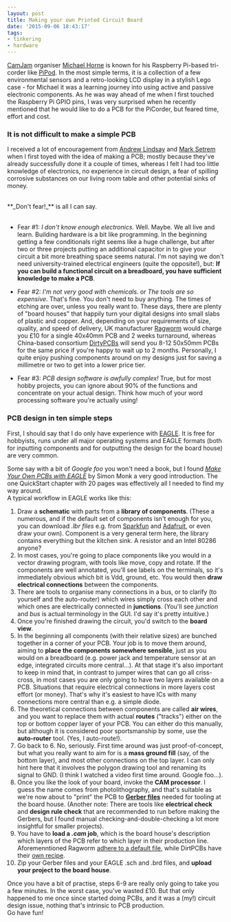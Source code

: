 ```yaml
---
layout: post
title: Making your own Printed Circuit Board
date: '2015-09-06 18:43:17'
tags:
- tinkering
- hardware
---
```


[CamJam](http://www.camjam.me) organiser [Michael Horne](https://twitter.com/recantha) is known for his Raspberry Pi-based tri-corder like [PiPod](http://www.recantha.co.uk/blog/?p=2663). In the most simple terms, it is a collection of a few environmental sensors and a retro-looking LCD display in a stylish Lego case - for Michael it was a learning journey into using active and passive electronic components. As he was way ahead of me when I first touched the Raspberry Pi GPIO pins, I was very surprised when he recently mentioned that he would like to do a PCB for the PiCorder, but feared time, effort and cost.


### It is not difficult to make a simple PCB
I received a lot of encouragement from [Andrew Lindsay](https://twitter.com/andrewdlindsay) and [Mark Setrem](https://twitter.com/ukmoose) when I first toyed with the idea of making a PCB; mostly because they've already successfully done it a couple of times, whereas I felt I had too little knowledge of electronics, no experience in circuit design, a fear of spilling corrosive substances on our living room table and other potential sinks of money.

<br>
**_Don't fear!_**  is all I can say.
<br><br>

* Fear #1: *I don't know enough electronics.*
Well. Maybe. We all live and learn. Building hardware is a bit like programming. In the beginning getting a few conditionals right seems like a huge challenge, but after two or three projects putting an additional capacitor in to give your circuit a bit more breathing space seems natural. I'm not saying we don't need university-trained electrical engineers (quite the opposite!), but: **If you can build a functional circuit on a breadboard, you have sufficient knowledge to make a PCB**.

* Fear #2: *I'm not very good with chemicals.* or *The tools are so expensive.*
That's fine. You don't need to buy anything. The times of etching are over, unless you really want to. These days, there are plenty of "board houses" that happily turn your digital designs into small slabs of plastic and copper. And, depending on your requirements of size, quality, and speed of delivery, UK manufacturer [Ragworm](http://www.ragworm.eu) would charge you £10 for a single 40x40mm PCB and 2 weeks turnaround, whereas China-based consortium [DirtyPCBs](http://dirtypcbs.com) will send you 8-12 50x50mm PCBs for the same price if you're happy to wait up to 2 months. Personally, I quite enjoy pushing components around on my designs just for saving a millimetre or two to get into a lower price tier.

* Fear #3: *PCB design software is awfully complex!*
True, but for most hobby projects, you can ignore about 90% of the functions and concentrate on your actual design. Think how much of your word processing software you're actually using!


### PCB design in ten simple steps
First, I should say that I do only have experience with [EAGLE](http://www.cadsoftusa.com/download-eagle/). It is free for hobbyists, runs under all major operating systems and EAGLE formats (both for inputting components and for outputting the design for the board house) are very common.

Some say with a bit of *Google foo* you won't need a book, but I found [*Make Your Own PCBs with EAGLE*](http://www.amazon.co.uk/Make-Your-Own-PCBs-Eagle/dp/0071819258/) by Simon Monk a very good introduction. The one QuickStart chapter with 20 pages was effectively all I needed to find my way around.
<br>
A typical workflow in EAGLE works like this:

1. Draw a **schematic** with parts from a **library of components**. (These a numerous, and if the default set of components isn't enough for you, you can download *.lbr files* e.g. from [Sparkfun](https://github.com/sparkfun/SparkFun-Eagle-Libraries) and [Adafruit](https://github.com/adafruit/Adafruit-Eagle-Library), or even draw your own). Component is a very general term here, the library contains everything but the kitchen sink. A resistor and an Intel 80286 anyone?
2. In most cases, you're going to place components like you would in a vector drawing program, with tools like move, copy and rotate. If the components are well annotated, you'll see labels on the terminals, so it's immediately obvious which bit is Vdd, ground, etc. You would then **draw electrical connections** between the components.
3. There are tools to organise many connections in a bus, or to clarify (to yourself and the auto-router) which wires simply cross each other and which ones are electrically connected in **junctions**. (You'll see *junction* and *bus* is actual terminology in the GUI. I'd say it's pretty intuitive.)
4. Once you're finished drawing the circuit, you'd switch to the **board view**.
5. In the beginning all components (with their relative sizes) are bunched together in a corner of your PCB. Your job is to move them around, aiming to **place the components somewhere sensible**, just as you would on a breadboard (e.g. power jack and temperature sensor at an edge, integrated circuits more central...). At that stage it's also important to keep in mind that, in contrast to jumper wires that can go all criss-cross, in most cases you are only going to have two layers available on a PCB. Situations that require electrical connections in more layers cost effort (or money). That's why it's easiest to have ICs with many connections more central than e.g. a simple diode.
6. The theoretical connections between components are called **air wires**, and you want to replace them with actual **routes** ("tracks") either on the top or bottom copper layer of your PCB. You can either do this manually, but although it is considered poor sportsmanship by some, use the **auto-router** tool. (Yes, I auto-route!).
7. Go back to 6. No, seriously. First time around was just proof-of-concept, but what you really want to aim for is a **mass ground fill** (say, of the bottom layer), and most other connections on the top layer. I can only hint here that it involves the polygon drawing tool and renaming its signal to GND. (I think I watched a video first time around. Google foo...).
8. Once you like the look of your board, invoke the **CAM processor**. I guess the name comes from photolithography, and that's suitable as we're now about to "print" the PCB to **[Gerber files](https://en.wikipedia.org/wiki/Gerber_format)** needed for tooling at the board house. (Another note: There are tools like **electrical check** and **design rule check** that are recommended to run before making the Gerbers, but I found manual checking-and-double-checking a lot more insightful for smaller projects).
9. You have to **load a *.cam* job**, which is the board house's description which layers of the PCB refer to which layer in their production line. Aforemenntioned Ragworm [adhere to a default file](http://www.ragworm.eu/rock-pool/article/exporting-eagle-files-to-gerbers), while DirtPCBs have their [own recipe](http://dirtypcbs.com/dirt_cheap_dirty_boards.v1.cam).
10. Zip your Gerber files and your EAGLE .sch and .brd files, and **upload your project to the board house**.

Once you have a bit of practise, steps 6-9 are really only going to take you a few minutes. In the worst case, you've wasted £10. But that only happened to me once since started doing PCBs, and it was a (my!) circuit design issue, nothing that's intrinsic to PCB production.
<br>
Go have fun!